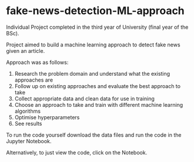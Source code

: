 # fake-news-detection-ML-approach
Individual Project completed in the third year of University (final year of the BSc). 

Project aimed to build a machine learning approach to detect fake news given an article. 

Approach was as follows:

  1. Research the problem domain and understand what the existing approaches are
  2. Follow up on existing approaches and evaluate the best approach to take 
  3. Collect appropriate data and clean data for use in training
  4. Choose an approach to take and train with different machine learning algorithms
  5. Optimise hyperparameters
  6. See results

To run the code yourself download the data files and run the code in the Jupyter Notebook.

Alternatively, to just view the code, click on the Notebook.
